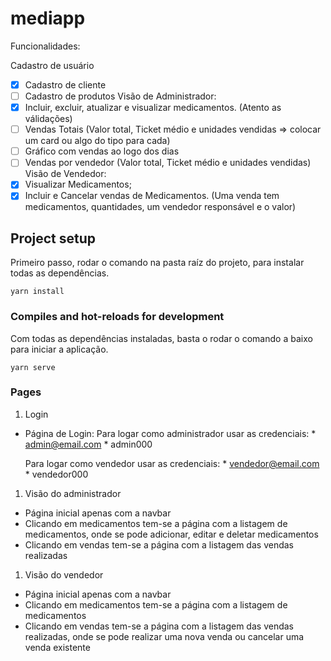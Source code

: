 # mediapp

Funcionalidades:

Cadastro de usuário
- [x] Cadastro de cliente
- [ ] Cadastro de produtos
Visão de Administrador:
- [x] Incluir, excluir, atualizar e visualizar medicamentos. (Atento as válidações)
- [ ] Vendas Totais (Valor total, Ticket médio e unidades vendidas => colocar um card ou algo do tipo para cada)
- [ ] Gráfico com vendas ao logo dos dias
- [ ] Vendas por vendedor (Valor total, Ticket médio e unidades vendidas)
Visão de Vendedor:
- [x] Visualizar Medicamentos;
- [x] Incluir e Cancelar vendas de Medicamentos. (Uma venda tem medicamentos, quantidades, um vendedor responsável e o valor)

## Project setup
Primeiro passo, rodar o comando na pasta raíz do projeto, para instalar todas as dependências.
```
yarn install
```

### Compiles and hot-reloads for development
Com todas as dependências instaladas, basta o rodar o comando a baixo para iniciar a aplicação.
```
yarn serve
```

### Pages
1. Login
  - Página de Login:
      Para logar como administrador usar as credenciais:
          * admin@email.com
          * admin000
          
      Para logar como vendedor usar as credenciais:
          * vendedor@email.com
          * vendedor000
  
1. Visão do administrador
  - Página inicial apenas com a navbar
  - Clicando em medicamentos tem-se a página com a listagem de medicamentos, onde se pode adicionar, editar e deletar medicamentos
  - Clicando em vendas tem-se a página com a listagem das vendas realizadas
  
  1. Visão do vendedor
  - Página inicial apenas com a navbar
  - Clicando em medicamentos tem-se a página com a listagem de medicamentos
  - Clicando em vendas tem-se a página com a listagem das vendas realizadas, onde se pode realizar uma nova venda ou cancelar uma venda existente
